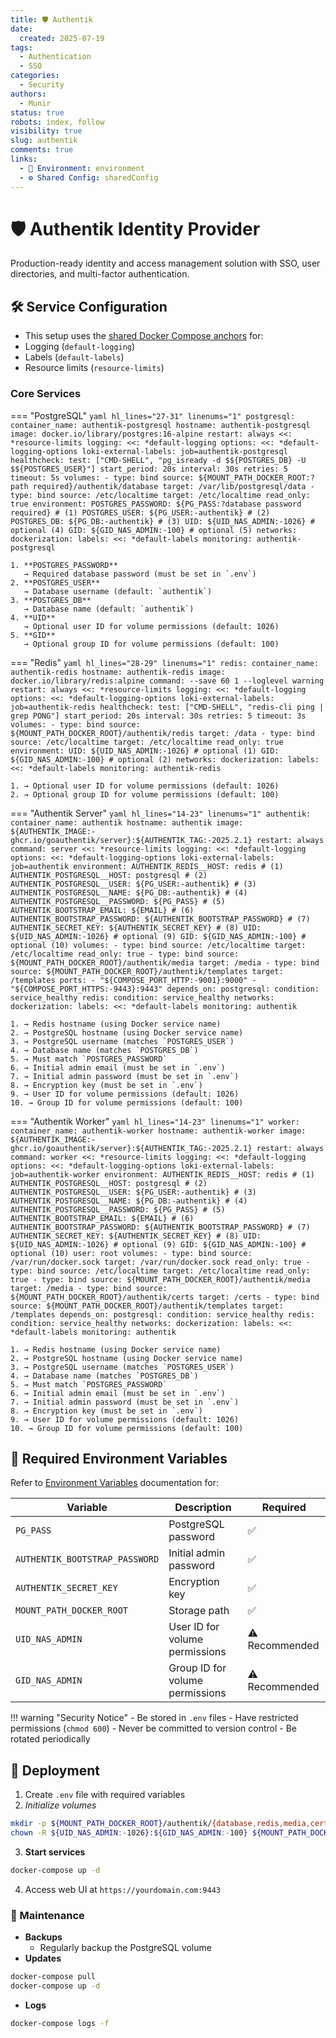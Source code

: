```yaml
---
title: 🛡️ Authentik
date:
  created: 2025-07-19
tags:
  - Authentication
  - SSO
categories:
  - Security
authors:
  - Munir
status: true
robots: index, follow
visibility: true
slug: authentik
comments: true
links:
  - 🌿 Environment: environment
  - ⚙️ Shared Config: sharedConfig
---
```


# 🛡️ Authentik Identity Provider

Production-ready identity and access management solution with SSO, user directories, and multi-factor authentication.

<!-- more -->

## 🛠️ Service Configuration

- This setup uses the [shared Docker Compose anchors](./global/sharedConfig.md) for:
- Logging (`default-logging`)
- Labels (`default-labels`)
- Resource limits (`resource-limits`)

### Core Services

=== "PostgreSQL"
    ```yaml hl_lines="27-31" linenums="1"
    postgresql:
      container_name: authentik-postgresql
      hostname: authentik-postgresql
      image: docker.io/library/postgres:16-alpine
      restart: always
      <<: *resource-limits
      logging:
        <<: *default-logging
        options:
          <<: *default-logging-options
          loki-external-labels: job=authentik-postgresql
      healthcheck:
        test: ["CMD-SHELL", "pg_isready -d $${POSTGRES_DB} -U $${POSTGRES_USER}"]
        start_period: 20s
        interval: 30s
        retries: 5
        timeout: 5s
      volumes:
        - type: bind
          source: ${MOUNT_PATH_DOCKER_ROOT:?path required}/authentik/database
          target: /var/lib/postgresql/data
        - type: bind
          source: /etc/localtime
          target: /etc/localtime
          read_only: true
      environment:
        POSTGRES_PASSWORD: ${PG_PASS:?database password required} # (1)
        POSTGRES_USER: ${PG_USER:-authentik} # (2)
        POSTGRES_DB: ${PG_DB:-authentik} # (3)
        UID: ${UID_NAS_ADMIN:-1026} # optional (4)
        GID: ${GID_NAS_ADMIN:-100} # optional (5)
      networks:
        dockerization:
      labels:
        <<: *default-labels
        monitoring: authentik-postgresql
    ```

    1. **POSTGRES_PASSWORD**
       → Required database password (must be set in `.env`)
    2. **POSTGRES_USER**
       → Database username (default: `authentik`)
    3. **POSTGRES_DB**
       → Database name (default: `authentik`)
    4. **UID**
       → Optional user ID for volume permissions (default: 1026)
    5. **GID**
       → Optional group ID for volume permissions (default: 100)

=== "Redis" 
    ```yaml hl_lines="28-29" linenums="1"
    redis:
      container_name: authentik-redis
      hostname: authentik-redis
      image: docker.io/library/redis:alpine
      command: --save 60 1 --loglevel warning
      restart: always
      <<: *resource-limits
      logging:
        <<: *default-logging
        options:
          <<: *default-logging-options
          loki-external-labels: job=authentik-redis
      healthcheck:
        test: ["CMD-SHELL", "redis-cli ping | grep PONG"]
        start_period: 20s
        interval: 30s
        retries: 5
        timeout: 3s
      volumes:
        - type: bind
          source: ${MOUNT_PATH_DOCKER_ROOT}/authentik/redis
          target: /data
        - type: bind
          source: /etc/localtime
          target: /etc/localtime
          read_only: true
      environment:
        UID: ${UID_NAS_ADMIN:-1026} # optional (1)
        GID: ${GID_NAS_ADMIN:-100} # optional (2)
      networks:
        dockerization:
      labels:
        <<: *default-labels
        monitoring: authentik-redis
    ```

    1. → Optional user ID for volume permissions (default: 1026)
    2. → Optional group ID for volume permissions (default: 100)

=== "Authentik Server"
    ```yaml hl_lines="14-23" linenums="1"
    authentik:
      container_name: authentik
      hostname: authentik
      image: ${AUTHENTIK_IMAGE:-ghcr.io/goauthentik/server}:${AUTHENTIK_TAG:-2025.2.1}
      restart: always
      command: server
      <<: *resource-limits
      logging:
        <<: *default-logging
        options:
          <<: *default-logging-options
          loki-external-labels: job=authentik
      environment:
        AUTHENTIK_REDIS__HOST: redis # (1)
        AUTHENTIK_POSTGRESQL__HOST: postgresql # (2)
        AUTHENTIK_POSTGRESQL__USER: ${PG_USER:-authentik} # (3)
        AUTHENTIK_POSTGRESQL__NAME: ${PG_DB:-authentik} # (4)
        AUTHENTIK_POSTGRESQL__PASSWORD: ${PG_PASS} # (5)
        AUTHENTIK_BOOTSTRAP_EMAIL: ${EMAIL} # (6)
        AUTHENTIK_BOOTSTRAP_PASSWORD: ${AUTHENTIK_BOOTSTRAP_PASSWORD} # (7)
        AUTHENTIK_SECRET_KEY: ${AUTHENTIK_SECRET_KEY} # (8)
        UID: ${UID_NAS_ADMIN:-1026} # optional (9)
        GID: ${GID_NAS_ADMIN:-100} # optional (10)
      volumes:
        - type: bind
          source: /etc/localtime
          target: /etc/localtime
          read_only: true
        - type: bind
          source: ${MOUNT_PATH_DOCKER_ROOT}/authentik/media
          target: /media
        - type: bind
          source: ${MOUNT_PATH_DOCKER_ROOT}/authentik/templates
          target: /templates
      ports:
        - "${COMPOSE_PORT_HTTP:-9001}:9000"
        - "${COMPOSE_PORT_HTTPS:-9443}:9443"
      depends_on:
        postgresql:
          condition: service_healthy
        redis:
          condition: service_healthy
      networks:
        dockerization:
      labels:
        <<: *default-labels
        monitoring: authentik
    ```

    1. → Redis hostname (using Docker service name)
    2. → PostgreSQL hostname (using Docker service name)
    3. → PostgreSQL username (matches `POSTGRES_USER`)
    4. → Database name (matches `POSTGRES_DB`)
    5. → Must match `POSTGRES_PASSWORD`
    6. → Initial admin email (must be set in `.env`)
    7. → Initial admin password (must be set in `.env`)
    8. → Encryption key (must be set in `.env`)
    9. → User ID for volume permissions (default: 1026)
    10. → Group ID for volume permissions (default: 100)

=== "Authentik Worker"
    ```yaml hl_lines="14-23" linenums="1"
    worker:
      container_name: authentik-worker
      hostname: authentik-worker
      image: ${AUTHENTIK_IMAGE:-ghcr.io/goauthentik/server}:${AUTHENTIK_TAG:-2025.2.1}
      restart: always
      command: worker
      <<: *resource-limits
      logging:
        <<: *default-logging
        options:
          <<: *default-logging-options
          loki-external-labels: job=authentik-worker
      environment:
        AUTHENTIK_REDIS__HOST: redis # (1)
        AUTHENTIK_POSTGRESQL__HOST: postgresql # (2)
        AUTHENTIK_POSTGRESQL__USER: ${PG_USER:-authentik} # (3)
        AUTHENTIK_POSTGRESQL__NAME: ${PG_DB:-authentik} # (4)
        AUTHENTIK_POSTGRESQL__PASSWORD: ${PG_PASS} # (5)
        AUTHENTIK_BOOTSTRAP_EMAIL: ${EMAIL} # (6)
        AUTHENTIK_BOOTSTRAP_PASSWORD: ${AUTHENTIK_BOOTSTRAP_PASSWORD} # (7)
        AUTHENTIK_SECRET_KEY: ${AUTHENTIK_SECRET_KEY} # (8)
        UID: ${UID_NAS_ADMIN:-1026} # optional (9)
        GID: ${GID_NAS_ADMIN:-100} # optional (10)
      user: root
      volumes:
        - type: bind
          source: /var/run/docker.sock
          target: /var/run/docker.sock
          read_only: true
        - type: bind
          source: /etc/localtime
          target: /etc/localtime
          read_only: true
        - type: bind
          source: ${MOUNT_PATH_DOCKER_ROOT}/authentik/media
          target: /media
        - type: bind
          source: ${MOUNT_PATH_DOCKER_ROOT}/authentik/certs
          target: /certs
        - type: bind
          source: ${MOUNT_PATH_DOCKER_ROOT}/authentik/templates
          target: /templates
      depends_on:
        postgresql:
          condition: service_healthy
        redis:
          condition: service_healthy
      networks:
        dockerization:
      labels:
        <<: *default-labels
        monitoring: authentik
    ```

    1. → Redis hostname (using Docker service name)
    2. → PostgreSQL hostname (using Docker service name)
    3. → PostgreSQL username (matches `POSTGRES_USER`)
    4. → Database name (matches `POSTGRES_DB`)
    5. → Must match `POSTGRES_PASSWORD`
    6. → Initial admin email (must be set in `.env`)
    7. → Initial admin password (must be set in `.env`)
    8. → Encryption key (must be set in `.env`)
    9. → User ID for volume permissions (default: 1026)
    10. → Group ID for volume permissions (default: 100)

## 🔐 Required Environment Variables

Refer to [Environment Variables](./global/index.md) documentation for:

| Variable | Description | Required |
|----------|-------------|----------|
| `PG_PASS` | PostgreSQL password | ✅ |
| `AUTHENTIK_BOOTSTRAP_PASSWORD` | Initial admin password | ✅ |
| `AUTHENTIK_SECRET_KEY` | Encryption key | ✅ |
| `MOUNT_PATH_DOCKER_ROOT` | Storage path | ✅ |
| `UID_NAS_ADMIN` | User ID for volume permissions | ⚠️ Recommended |
| `GID_NAS_ADMIN` | Group ID for volume permissions | ⚠️ Recommended |

!!! warning "Security Notice"
    - Be stored in `.env` files
    - Have restricted permissions (`chmod 600`)
    - Never be committed to version control
    - Be rotated periodically

## 🚀 Deployment

1. Create `.env` file with required variables
2. *Initialize volumes*
```bash
mkdir -p ${MOUNT_PATH_DOCKER_ROOT}/authentik/{database,redis,media,certs,templates}
chown -R ${UID_NAS_ADMIN:-1026}:${GID_NAS_ADMIN:-100} ${MOUNT_PATH_DOCKER_ROOT}/authentik
```
3. **Start services**
```bash
docker-compose up -d
```
4. Access web UI at `https://yourdomain.com:9443`

### 🔄 Maintenance

- **Backups**
	- Regularly backup the PostgreSQL volume
- **Updates**
```bash
docker-compose pull
docker-compose up -d
```
- **Logs**
```bash
docker-compose logs -f
```

